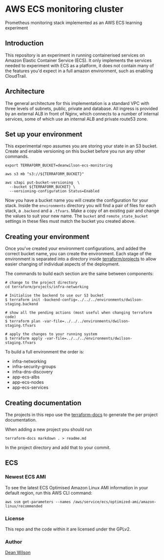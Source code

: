 # AWS ECS monitoring cluster

Prometheus monitoring stack implemented as an AWS ECS learning experiment

## Introduction

This repository is an experiment in running containerised services
on Amazon Elastic Container Service (ECS). It only implements the services
needed to experiment with ECS as a platform, it does not contain many of the
features you'd expect in a full amazon environment, such as enabling CloudTrail.

## Architecture

The general architecture for this implementation is a standard VPC with three
levels of subnets, public, private and database. All ingress is provided by an
external ALB in front of Nginx, which connects to a number of internal services,
some of which use an internal ALB and private route53 zone.

## Set up your environment

This experimental repo assumes you are storing your state in an S3 bucket. Create
and enable versioning on this bucket before you run any other commands.

    export TERRAFORM_BUCKET=deanwilson-ecs-monitoring

    aws s3 mb "s3://${TERRAFORM_BUCKET}"

    aws s3api put-bucket-versioning  \
      --bucket ${TERRAFORM_BUCKET} \
      --versioning-configuration Status=Enabled

Now you have a bucket name you will create the configuration for your
stack. Inside the `environments` directory you will find a pair of files
for each stack, a `.backend` and a `.tfvars`. Make a copy of an existing
pair and change the values to suit your new name. The `bucket`
and `remote_state_bucket` settings in these files must match the bucket you
created above.

## Creating your environment

Once you've created your environment configurations, and added the
correct bucket name, you can create the environment. Each stage of the
environment is separated into a directory inside
[terraform/projects](/terraform/projects) to allow easier changing of
individual aspects of the deployment.

The commands to build each section are the same between components:

    # change to the project directory
    cd terraform/projects/infra-networking

    # Initialise the backend to use our S3 bucket
    $ terraform init -backend-config=../../../environments/dwilson-staging.backend

    # show all the pending actions (most useful when changing terraform code)
    $ terraform plan -var-file=../../../environments/dwilson-staging.tfvars

    # apply the changes to your running system
    $ terraform apply -var-file=../../../environments/dwilson-staging.tfvars

To build a full environment the order is:

 * infra-networking
 * infra-security-groups
 * infra-dns-discovery
 * app-ecs-albs
 * app-ecs-nodes
 * app-ecs-services

## Creating documentation

The projects in this repo use the [terraform-docs](https://github.com/segmentio/terraform-docs)
to generate the per project documentation.

When adding a new project you should run

    terraform-docs markdown . > readme.md

In the project directory and add that to your commit.

## ECS

### Newest ECS AMI

To see the latest ECS Optimised Amazon Linux AMI information in your
default region, run this AWS CLI command:

    aws ssm get-parameters --names /aws/service/ecs/optimized-ami/amazon-linux/recommended

### License

This repo and the code within it are licensed under the GPLv2.

### Author

[Dean Wilson](https://www.unixdaemon.net)
